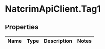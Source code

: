 # NatcrimApiClient.Tag1

## Properties

Name | Type | Description | Notes
------------ | ------------- | ------------- | -------------


